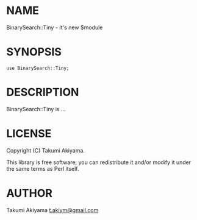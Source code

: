 # NAME

BinarySearch::Tiny - It's new $module

# SYNOPSIS

    use BinarySearch::Tiny;

# DESCRIPTION

BinarySearch::Tiny is ...

# LICENSE

Copyright (C) Takumi Akiyama.

This library is free software; you can redistribute it and/or modify
it under the same terms as Perl itself.

# AUTHOR

Takumi Akiyama <t.akiym@gmail.com>
